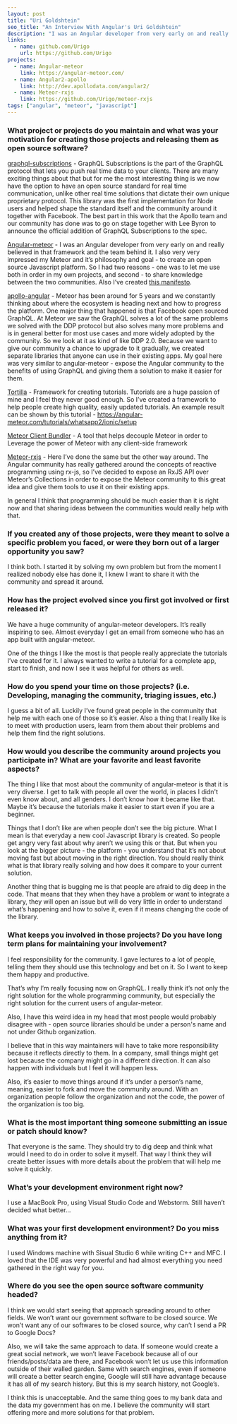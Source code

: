 ```yaml
---
layout: post
title: "Uri Goldshtein"
seo_title: "An Interview With Angular's Uri Goldshtein"
description: "I was an Angular developer from very early on and really believed in that framework and the team behind it."
links:
  - name: github.com/Urigo
    url: https://github.com/Urigo
projects:
  - name: Angular-meteor
    link: https://angular-meteor.com/
  - name: Angular2-apollo
    link: http://dev.apollodata.com/angular2/
  - name: Meteor-rxjs
    link: https://github.com/Urigo/meteor-rxjs
tags: ["angular", "meteor", "javascript"]
---
```


### What project or projects do you maintain and what was your motivation for creating those projects and releasing them as open source software?

[graphql-subscriptions](https://github.com/apollographql/graphql-subscriptions) - GraphQL Subscriptions is the part of the GraphQL protocol that lets you push real time data to your clients. There are many exciting things about that but for me the most interesting thing is we now have the option to have an open source standard for real time communication, unlike other real time solutions that dictate their own unique proprietary protocol. This library was the first implementation for Node users and helped shape the standard itself and the community around it together with Facebook. The best part in this work that the Apollo team and our community has done was to go on stage together with Lee Byron to announce the official addition of GraphQL Subscriptions to the spec.

[Angular-meteor](https://angular-meteor.com/) - I was an Angular developer from very early on and really believed in that framework and the team behind it.  I also very very impressed my Meteor and it’s philosophy and goal - to create an open source Javascript platform.  So I had two reasons - one was to let me use both in order in my own projects, and second - to share knowledge between the two communities.  Also I’ve created [this manifesto](https://angular-meteor.com/manifesto).

[apollo-angular](https://github.com/apollographql/apollo-angular) - Meteor has been around for 5 years and we constantly thinking about where the ecosystem is heading next and how to progress the platform.  One major thing that happened is that Facebook open sourced GraphQL. At Meteor we saw the GraphQL solves a lot of the same problems we solved with the DDP protocol but also solves many more problems and is in general better for most use cases and more widely adopted by the community.  So we look at it as kind of like DDP 2.0.  Because we want to give our community a chance to upgrade to it gradually, we created separate libraries that anyone can use in their existing apps. My goal here was very similar to angular-meteor - expose the Angular community to the benefits of using GraphQL and giving them a solution to make it easier for them.

[Tortilla](https://github.com/Urigo/tortilla) - Framework for creating tutorials.  Tutorials are a huge passion of mine and I feel they never good enough. So I’ve created a framework to help people create high quality, easily updated tutorials. An example result can be shown by this tutorial - https://angular-meteor.com/tutorials/whatsapp2/ionic/setup

[Meteor Client Bundler](https://github.com/Urigo/meteor-client-bundler) - A tool that helps decouple Meteor in order to Leverage the power of Meteor with any client-side framework

[Meteor-rxjs](https://github.com/Urigo/meteor-rxjs) - Here I’ve done the same but the other way around. The Angular community has really gathered around the concepts of reactive programming using rx-js, so I’ve decided to expose an RxJS API over Meteor’s Collections in order to expose the Meteor community to this great idea and give them tools to use it on their existing apps.

In general I think that programming should be much easier than it is right now and that sharing ideas between the communities would really help with that.


### If you created any of those projects, were they meant to solve a specific problem you faced, or were they born out of a larger opportunity you saw?

I think both. I started it by solving my own problem but from the moment I
realized nobody else has done it, I knew I want to share it with the community
and spread it around.

### How has the project evolved since you first got involved or first released it?

We have a huge community of angular-meteor developers. It’s really inspiring to
see. Almost everyday I get an email from someone who has an app built with
angular-meteor.

One of the things I like the most is that people really appreciate the tutorials
I’ve created for it. I always wanted to write a tutorial for a complete app,
start to finish, and now  I see it was helpful for others as well.

### How do you spend your time on those projects? (i.e. Developing, managing the community, triaging issues, etc.)

I guess a bit of all.  Luckily I’ve found great people in the community that
help me with each one of those so it’s easier. Also a thing that I really like
is to meet with production users, learn from them about their problems and help
them find the right solutions.

### How would you describe the community around projects you participate in? What are your favorite and least favorite aspects?

The thing I like that most about the community of angular-meteor is that it is
very diverse. I get to talk with people all over the world, in places I didn't
even know about, and all genders. I don’t know how it became like that. Maybe
it’s because the tutorials make it easier to start even if you are a beginner.

Things that I don’t like are when people don’t see the big picture. What I mean
is that everyday a new cool Javascript library is created.  So people get angry
very fast about why aren’t we using this or that. But when you look at the
bigger picture - the platform - you understand that it’s not about moving fast
but about moving in the right direction. You should really think what is that
library really solving and how does it compare to your current solution.

Another thing that is bugging me is that people are afraid to dig deep in the
code. That means that they when they have a problem or want to integrate a
library, they will open an issue but will do very little in order to understand
what’s happening and how to solve it, even if it means changing the code of the
library.

### What keeps you involved in those projects? Do you have long term plans for maintaining your involvement?

I feel responsibility for the community.  I gave lectures to a lot of people, telling them they should use this technology and bet on it.  So I want to keep them happy and productive.

That’s why I’m really focusing now on GraphQL.  I really think it’s not only the right solution for the whole programming community, but especially the right solution for the current users of angular-meteor.

Also, I have this weird idea in my head that most people would probably disagree with - open source libraries should be under a person's name and not under Github organization.

I believe that in this way maintainers will have to take more responsibility because it reflects directly to them.  In a company, small things might get lost because the company might go in a different direction. It can also happen with individuals but I feel it will happen less.

Also, it’s easier to move things around if it’s under a person’s name, meaning, easier to fork and move the community around.  With an organization people follow the organization and not the code, the power of the organization is too big.


### What is the most important thing someone submitting an issue or patch should know?

That everyone is the same.  They should try to dig deep and think what would I
need to do in order to solve it myself. That way I think they will create better
issues with more details about the problem that will help me solve it quickly.

### What’s your development environment right now?

I use a MacBook Pro, using Visual Studio Code and Webstorm. Still haven’t
decided what better…

### What was your first development environment? Do you miss anything from it?

I used Windows machine with Sisual Studio 6 while writing C++ and MFC. I loved
that the IDE was very powerful and had almost everything you need gathered in
the right way for you.

### Where do you see the open source software community headed?

I think we would start seeing that approach spreading around to other fields. We
won’t want our government software to be closed source. We won’t want any of our
softwares to be closed source, why can’t I send a PR to Google Docs?

Also, we will take the same approach to data. If someone would create a great
social network, we won’t leave Facebook because all of our friends/posts/data
are there, and Facebook won’t let us use this information outside of their
walled garden.  Same with search engines, even if someone will create a better
search engine, Google will still have advantage because it has all of my search
history. But this is my search history, not Google’s.

I think this is unacceptable. And the same thing goes to my bank data and the
data my government has on me. I believe the community will start offering more
and more solutions for that problem.
